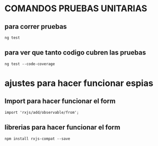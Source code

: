# COMANDOS PRUEBAS UNITARIAS

## para correr pruebas
```
ng test
```
## para ver que tanto codigo cubren las pruebas

```
ng test --code-coverage
```


# ajustes para hacer funcionar espias

## Import para hacer funcionar el form 
```
import 'rxjs/add/observable/from';
```
## librerias para hacer funcionar el form
```
npm install rxjs-compat --save
```

